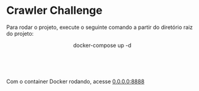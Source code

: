 <p align="center"><h1>Crawler Challenge</h1></p>

<p>Para rodar o projeto, execute o seguinte comando a partir do diretório raiz do projeto:<p>

<p align="center">docker-compose up -d</p>

<br>
<br>
<br>

<p>Com o container Docker rodando, acesse <a href="http://0.0.0.0:8888" target="_blank">0.0.0.0:8888</a><p>
